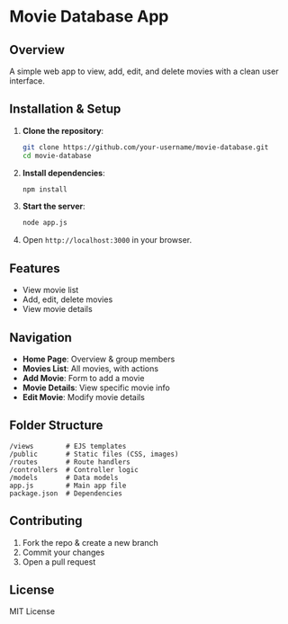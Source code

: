 # Movie Database App

## Overview
A simple web app to view, add, edit, and delete movies with a clean user interface.

## Installation & Setup
1. **Clone the repository**:
   ```sh
   git clone https://github.com/your-username/movie-database.git
   cd movie-database
   ```
2. **Install dependencies**:
   ```sh
   npm install
   ```
3. **Start the server**:
   ```sh
   node app.js
   ```
4. Open `http://localhost:3000` in your browser.

## Features
- View movie list
- Add, edit, delete movies
- View movie details

## Navigation
- **Home Page**: Overview & group members
- **Movies List**: All movies, with actions
- **Add Movie**: Form to add a movie
- **Movie Details**: View specific movie info
- **Edit Movie**: Modify movie details

## Folder Structure
```
/views        # EJS templates
/public       # Static files (CSS, images)
/routes       # Route handlers
/controllers  # Controller logic
/models       # Data models
app.js        # Main app file
package.json  # Dependencies
```

## Contributing
1. Fork the repo & create a new branch
2. Commit your changes
3. Open a pull request

## License
MIT License
